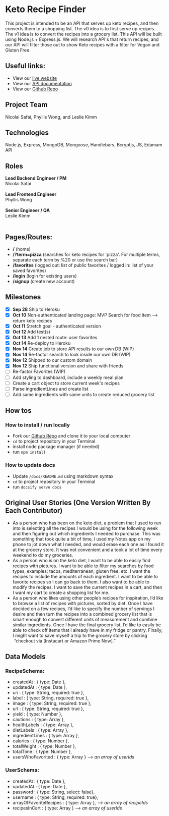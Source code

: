 # Keto Recipe Finder

This project is intended to be an API that serves up keto recipes, and then converts them to a shopping list.
The v0 idea is to first serve up recipes. The v1 idea is to convert the recipes into a grocery list. This API will be built
using Node.js + Express.js. We will research API's that return recipes, and our API
will filter those out to show Keto recipes with a filter for Vegan and Gluten Free.

## Useful links:
- View our [live website](https://keto-eating.herokuapp.com)
- View our [API documentation](https://keto-eating.github.io/Keto-Recipe-API/#/)
- View our [Github Repo](https://github.com/Keto-Eating/Keto-Recipe-API)

## Project Team

Nicolai Safai, Phyllis Wong, and Leslie Kimm

## Technologies

Node.js, Express, MongoDB, Mongoose, Handlebars, Bcryptjs, JS, Edamam API 

## Roles

**Lead Backend Engineer / PM**<br>
Nicolai Safai<br><br>
**Lead Frontend Engineer**<br>
Phyllis Wong<br><br>
**Senior Engineer / QA**<br>
Leslie Kimm<br><br>

## Pages/Routes:
- **/** (home)<br>
- **/?term=pizza** (searches for keto recipes for 'pizza'. For multiple terms, separate each term by %20 or use the search bar)<br>
- **/favorites** (logged out: list of public favorites / logged in: list of your saved favorites)<br>
- **/login** (login for existing users)<br>
- **/signup** (create new account)<br>

## Milestones

-   [x] **Sep 28** Ship to Heroku
-   [x] **Oct 10** Non-authenticated landing page: MVP Search for food item --> return keto recipes
-   [x] **Oct 11** Stretch goal - authenticated version
-   [x] **Oct 12** Add test(s)
-   [x] **Oct 13** Add 1 nested route: user favorites
-   [x] **Oct 14** Re-deploy to Heroku
-   [x] **Nov 14** Create job to store API results to our own DB (WIP)
-   [x] **Nov 14** Re-factor search to look inside our own DB (WIP)
-   [x] **Nov 12** Shipped to our custom domain
-   [x] **Nov 12** Ship functional version and share with friends
-   [ ] Re-factor Favorites (WIP)
-   [ ] Add styling to dashboard, include a weekly meal plan
-   [ ] Create a cart object to store current week's recipes
-   [ ] Parse ingredientLines and create list
-   [ ] Add same ingredients with same units to create reduced grocery list

## How tos

### How to install / run locally
- Fork our [Github Repo](https://github.com/Keto-Eating/Keto-Recipe-API)  and clone it to your local computer
- `cd` to project repository in your Terminal
- install node package manager (if needed)
- run `npm install`

### How to update docs
- Update `/docs/README.md` using markdown syntax
- `cd` to project repository in your Terminal
- run `docsify serve docs`

## Original User Stories (One Version Written By Each Contributor)
- As a person who has been on the keto diet, a problem that I used to run into is selecting all the recipes I would be using for the following week and then figuring out which ingredients I needed to purchase. This was something that took quite a bit of time, I used my Notes app on my phone to jot down what I needed, and would erase each one as I found it at the grocery store. It was not convenient and a took a lot of time every weekend to do my groceries.
- As a person who is on the keto diet, I want to be able to easily find recipes with pictures. I want to be able to filter my searches by food types, examples: tacos, mediterranean, gluten free, etc. I want the recipes to include the amounts of each ingredient. I want to be able to favorite recipes so I can go back to them. I also want to be able to modify the recipes. I want to save the current recipes in a cart, and then I want my cart to create a shopping list for me.
- As a person who likes using other people’s recipes for inspiration, I’d like to browse a list of recipes with pictures, sorted by diet. Once I have decided on a few recipes, I’d like to specify the number of servings I desire and then turn the recipes into a combined grocery list that is smart enough to convert different units of measurement and combine similar ingredients. Once I have the final grocery list, I’d like to easily be able to check off items that I already have in my fridge or pantry. Finally, I might want to save myself a trip to the grocery store by clicking  “checkout via [Instacart or Amazon Prime Now].”

## Data Models
### RecipeSchema:
- createdAt         : { type: Date },
- updatedAt         : { type: Date },
- uri               : { type: String, required: true },
- label             : { type: String, required: true },
- image             : { type: String, required: true },
- url               : { type: String, required: true },
- yield             : { type: Number },
- cautions          : { type: Array },
- healthLabels      : { type: Array },
- dietLabels        : { type: Array },
- ingredientLines   : { type: Array },
- calories          : { type: Number },
- totalWeight       : { type: Number },
- totalTime         : { type: Number },
- usersWhoFavorited : { type: Array } *--> an array of userIds*

### UserSchema:
- createdAt              :  {  type: Date  },
- updatedAt              :  {  type: Date  },
- password               :  {  type: String, select: false},
- username               :  {  type: String, required: true},
- arrayOfFavoriteRecipes :  {  type: Array }, *--> an array of recipeIds*
- recipesInCart          :  {  type: Array } *--> an array of userIds*